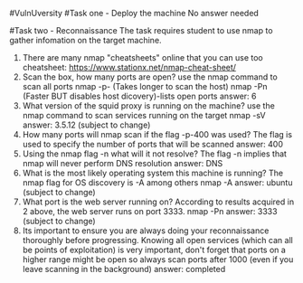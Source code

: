 #VulnUversity
#Task one - Deploy the machine 
No answer needed

#Task two - Reconnaissance
The task requires student to use nmap to gather infomation on the target machine. 
1. There are many nmap "cheatsheets" online that you can use too
    cheatsheet: https://www.stationx.net/nmap-cheat-sheet/
2. Scan the box, how many ports are open?
    use the nmap command to scan all ports
    nmap -p- <insert machine ip> (Takes longer to scan the host) 
    nmap -Pn <insert machine ip> (Faster BUT disables host dicovery)-lists open ports
    answer: 6 
3. What version of the squid proxy is running on the machine?
    use the nmap command to scan services running on the target
    nmap -sV <insert machine ip> 
    answer: 3.5.12 (subject to change)
4. How many ports will nmap scan if the flag -p-400 was used?
    The flag is used to specify the number of ports that will be scanned
    answer: 400 
5. Using the nmap flag -n what will it not resolve?
    The flag -n implies that nmap will never perform DNS resolution 
    answer: DNS
6. What is the most likely operating system this machine is running?
    The nmap flag for OS discovery is -A among others 
    nmap -A <insert machine ip> 
    answer: ubuntu (subject to change) 
7. What port is the web server running on?
    According to results acquired in 2 above, the web server runs on port 3333. 
    nmap -Pn <insert machine ip> 
    answer: 3333 (subject to change) 
8. Its important to ensure you are always doing your reconnaissance thoroughly before progressing. Knowing all open services (which can all be points of exploitation) is very important, don't forget that ports on a higher range might be open so always scan ports after 1000 (even if you leave scanning in the background)
    answer: completed



    




